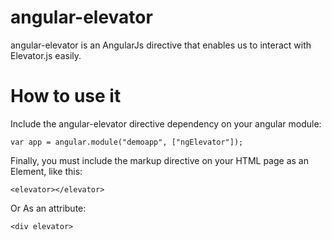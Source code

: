 # angular-elevator

angular-elevator is an AngularJs directive that enables us to interact with Elevator.js easily.

# How to use it

Include the angular-elevator directive dependency on your angular module:

```
var app = angular.module("demoapp", ["ngElevator"]);
```

Finally, you must include the markup directive on your HTML page as an Element, like this:

```
<elevator></elevator>
```

Or As an attribute:

```
<div elevator>
```
